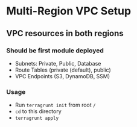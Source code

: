 # Multi-Region VPC Setup
## VPC resources in both regions
### Should be first module deployed

* Subnets: Private, Public, Database
* Route Tables (private (default), public)
* VPC Endpoints (S3, DynamoDB, SSM)
 
### Usage
* Run `terragrunt init` from root `/`
* `cd` to this directory
* `terragrunt apply`